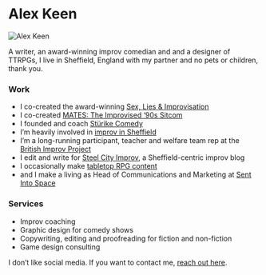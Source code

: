 # Alex Keen

![Alex Keen](profile.png)

A writer, an award-winning improv comedian and and a designer of TTRPGs, I live in Sheffield, England with my partner and no pets or children, thank you. 

### Work

-   I co-created the award-winning [Sex, Lies & Improvisation](https://www.sexliesimprov.com)
-   I co-created [MATES: The Improvised ‘90s Sitcom](https://www.matesimprov.com)
-   I founded and coach [Stürike Comedy](https://www.facebook.com/Sturike/)
-   I’m heavily involved in [improv in Sheffield](https://www.meetup.com/Sheffield-Improv-Meetup/)
-   I’m a long-running participant, teacher and welfare team rep at the [British Improv Project](https://britishimprovproject.com)
-   I edit and write for [Steel City Improv](https://medium.com/steel-city-improv), a Sheffield-centric improv blog
-   I occasionally make [tabletop RPG content](https://sabazius.itch.io)
-   and I make a living as Head of Communications and Marketing at [Sent Into Space](https://www.sentintospace.com)

### Services

-   Improv coaching
-   Graphic design for comedy shows
-   Copywriting, editing and proofreading for fiction and non-fiction
-   Game design consulting

I don’t like social media. If you want to contact me, [reach out here](mailto:alexrkeen@gmx.com).